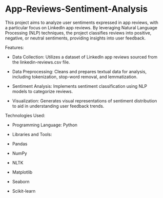 # App-Reviews-Sentiment-Analysis

This project aims to analyze user sentiments expressed in app reviews, with a particular focus on LinkedIn app reviews. By leveraging Natural Language Processing (NLP) techniques, the project classifies reviews into positive, negative, or neutral sentiments, providing insights into user feedback.

Features:
- Data Collection: Utilizes a dataset of LinkedIn app reviews sourced from the linkedin-reviews.csv file.

- Data Preprocessing: Cleans and prepares textual data for analysis, including tokenization, stop-word removal, and lemmatization.

- Sentiment Analysis: Implements sentiment classification using NLP models to categorize reviews.

- Visualization: Generates visual representations of sentiment distribution to aid in understanding user feedback trends.

Technologies Used:
- Programming Language: Python

- Libraries and Tools:

- Pandas
- NumPy
- NLTK
- Matplotlib
- Seaborn
- Scikit-learn

